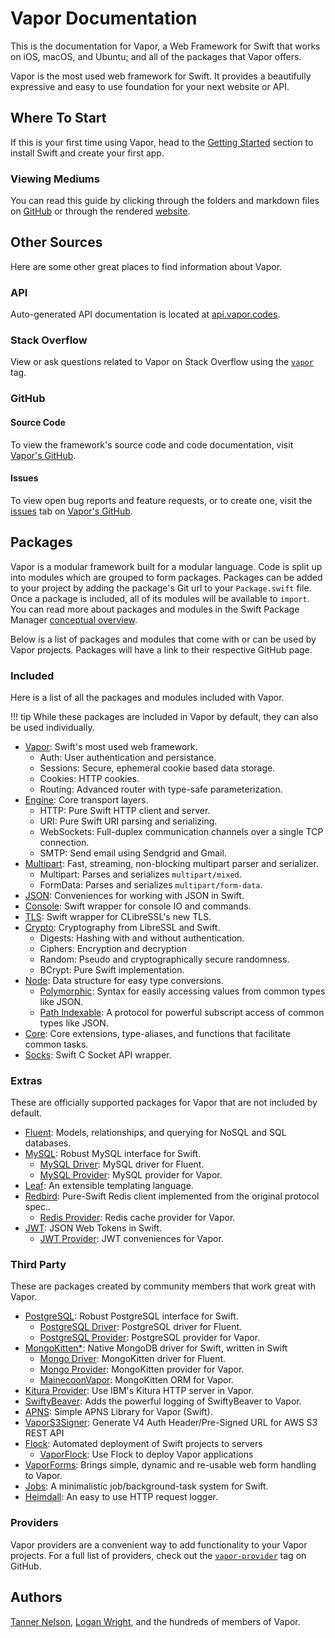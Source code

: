 # Vapor Documentation

This is the documentation for Vapor, a Web Framework for Swift that works on iOS, macOS, and Ubuntu; and all of the packages that Vapor offers.

Vapor is the most used web framework for Swift. It provides a beautifully expressive and easy to use foundation for your next website or API.

## Where To Start

If this is your first time using Vapor, head to the [Getting Started](getting-started/install-swift-3-macos.md) section to install Swift and create your first app.

### Viewing Mediums

You can read this guide by clicking through the folders and markdown files on [GitHub](https://github.com/vapor/documentation) or through the rendered [website](https://docs.vapor.codes).

## Other Sources

Here are some other great places to find information about Vapor.

### API 

Auto-generated API documentation is located at [api.vapor.codes](http://api.vapor.codes).

### Stack Overflow

View or ask questions related to Vapor on Stack Overflow using the [`vapor`](http://stackoverflow.com/questions/tagged/vapor) tag.

### GitHub

#### Source Code

To view the framework's source code and code documentation, visit [Vapor's GitHub](https://github.com/vapor/vapor).

#### Issues

To view open bug reports and feature requests, or to create one, visit the [issues](https://github.com/vapor/vapor/issues) tab on [Vapor's GitHub](https://github.com/vapor/vapor).

## Packages

Vapor is a modular framework built for a modular language. Code is split up into modules which are grouped to form packages. Packages can be added to your project by adding the package's Git url to your `Package.swift` file. Once a package is included, all of its modules will be available to `import`. You can read more about packages and modules in the Swift Package Manager [conceptual overview](https://swift.org/package-manager/). 

Below is a list of packages and modules that come with or can be used by Vapor projects. Packages will have a link to their respective GitHub page.

### Included

Here is a list of all the packages and modules included with Vapor. 

!!! tip 
	While these packages are included in Vapor by default, they can also be used individually.

- [Vapor](https://github.com/vapor/vapor): Swift's most used web framework.
	- Auth: User authentication and persistance.
	- Sessions: Secure, ephemeral cookie based data storage.
	- Cookies: HTTP cookies.
	- Routing: Advanced router with type-safe parameterization.
- [Engine](https://github.com/vapor/engine): Core transport layers.
	- HTTP: Pure Swift HTTP client and server.
	- URI: Pure Swift URI parsing and serializing.
	- WebSockets: Full-duplex communication channels over a single TCP connection.
	- SMTP: Send email using Sendgrid and Gmail.
- [Multipart](https://github.com/vapor/multipart): Fast, streaming, non-blocking multipart parser and serializer.
	- Multipart: Parses and serializes `multipart/mixed`.
	- FormData: Parses and serializes `multipart/form-data`.
- [JSON](https://github.com/vapor/json): Conveniences for working with JSON in Swift.
- [Console](https://github.com/vapor/console): Swift wrapper for console IO and commands.
- [TLS](https://github.com/vapor/tls): Swift wrapper for CLibreSSL's new TLS.
- [Crypto](https://github.com/vapor/crypto): Cryptography from LibreSSL and Swift.
	- Digests: Hashing with and without authentication.
	- Ciphers: Encryption and decryption
	- Random: Pseudo and cryptographically secure randomness.
	- BCrypt: Pure Swift implementation.
- [Node](https://github.com/vapor/node): Data structure for easy type conversions.
	- [Polymorphic](https://github.com/vapor/polymorphic): Syntax for easily accessing values from common types like JSON.
	- [Path Indexable](https://github.com/vapor/path-indexable): A protocol for powerful subscript access of common types like JSON.
- [Core](https://github.com/vapor/core): Core extensions, type-aliases, and functions that facilitate common tasks.
- [Socks](https://github.com/vapor/socks): Swift C Socket API wrapper.

### Extras

These are officially supported packages for Vapor that are not included by default.

- [Fluent](https://github.com/vapor/fluent): Models, relationships, and querying for NoSQL and SQL databases.
- [MySQL](https://github.com/vapor/mysql): Robust MySQL interface for Swift.
	- [MySQL Driver](https://github.com/vapor/mysql-driver): MySQL driver for Fluent.
	- [MySQL Provider](https://github.com/vapor/mysql-provider): MySQL provider for Vapor.
- [Leaf](https://github.com/vapor/leaf): An extensible templating language.
- [Redbird](https://github.com/vapor/redbird): Pure-Swift Redis client implemented from the original protocol spec..
	- [Redis Provider](https://github.com/vapor/redis-provider): Redis cache provider for Vapor.
- [JWT](https://github.com/vapor/jwt): JSON Web Tokens in Swift.
	- [JWT Provider](https://github.com/vapor/jwt-provider): JWT conveniences for Vapor.

### Third Party

These are packages created by community members that work great with Vapor.

- [PostgreSQL](https://github.com/vapor/postgresql): Robust PostgreSQL interface for Swift.
	- [PostgreSQL Driver](https://github.com/vapor/postgresql-driver): PostgreSQL driver for Fluent.
	- [PostgreSQL Provider](https://github.com/vapor/postgresql-provider): PostgreSQL provider for Vapor.
- [MongoKitten*](https://github.com/OpenKitten/MongoKitten): Native MongoDB driver for Swift, written in Swift
	- [Mongo Driver](https://github.com/vapor/mongo-driver): MongoKitten driver for Fluent.
	- [Mongo Provider](https://github.com/vapor/mongo-provider): MongoKitten provider for Vapor.
	- [MainecoonVapor](https://github.com/OpenKitten/MainecoonVapor): MongoKitten ORM for Vapor.
- [Kitura Provider](https://github.com/vapor/kitura-provider): Use IBM's Kitura HTTP server in Vapor.
- [SwiftyBeaver](https://github.com/SwiftyBeaver/SwiftyBeaver-Vapor): Adds the powerful logging of SwiftyBeaver to Vapor.
- [APNS](https://github.com/matthijs2704/vapor-apns): Simple APNS Library for Vapor (Swift).
- [VaporS3Signer](https://github.com/JustinM1/VaporS3Signer): Generate V4 Auth Header/Pre-Signed URL for AWS S3 REST API
- [Flock](https://github.com/jakeheis/Flock): Automated deployment of Swift projects to servers
	- [VaporFlock](https://github.com/jakeheis/VaporFlock): Use Flock to deploy Vapor applications
- [VaporForms](https://github.com/bygri/vapor-forms): Brings simple, dynamic and re-usable web form handling to Vapor.
- [Jobs](https://github.com/BrettRToomey/Jobs): A minimalistic job/background-task system for Swift.
- [Heimdall](https://github.com/himani93/heimdall): An easy to use HTTP request logger.

### Providers

Vapor providers are a convenient way to add functionality to your Vapor projects. For a full list of providers, check out the [`vapor-provider`](https://github.com/search?utf8=✓&q=topic%3Avapor-provider&type=Repositories) tag on GitHub.

## Authors

[Tanner Nelson](mailto:tanner@vapor.codes), [Logan Wright](mailto:logan@vapor.codes), and the hundreds of members of Vapor.
